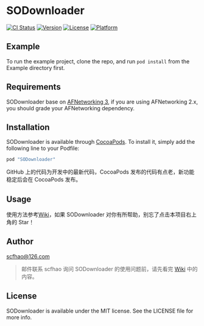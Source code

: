 # SODownloader

[![CI Status](http://img.shields.io/travis/scfhao/SODownloader.svg?style=flat)](https://travis-ci.org/scfhao/SODownloader)
[![Version](https://img.shields.io/cocoapods/v/SODownloader.svg?style=flat)](http://cocoapods.org/pods/SODownloader)
[![License](https://img.shields.io/cocoapods/l/SODownloader.svg?style=flat)](http://cocoapods.org/pods/SODownloader)
[![Platform](https://img.shields.io/cocoapods/p/SODownloader.svg?style=flat)](http://cocoapods.org/pods/SODownloader)

## Example

To run the example project, clone the repo, and run `pod install` from the Example directory first.

## Requirements

SODownloader base on [AFNetworking 3](https://github.com/AFNetworking/AFNetworking), if you are using AFNetworking 2.x, you should grade your AFNetworking dependency.

## Installation

SODownloader is available through [CocoaPods](http://cocoapods.org). To install
it, simply add the following line to your Podfile:

```ruby
pod "SODownloader"
```

GitHub 上的代码为开发中的最新代码，CocoaPods 发布的代码有点老，新功能稳定后会在 CocoaPods 发布。

## Usage

使用方法参考[Wiki](https://github.com/scfhao/SODownloader/wiki)，如果 SODownloader 对你有所帮助，别忘了点击本项目右上角的 Star！

## Author

scfhao@126.com

> 邮件联系 scfhao 询问 SODownloader 的使用问题前，请先看完 [Wiki](https://github.com/scfhao/SODownloader/wiki) 中的内容。

## License

SODownloader is available under the MIT license. See the LICENSE file for more info.
